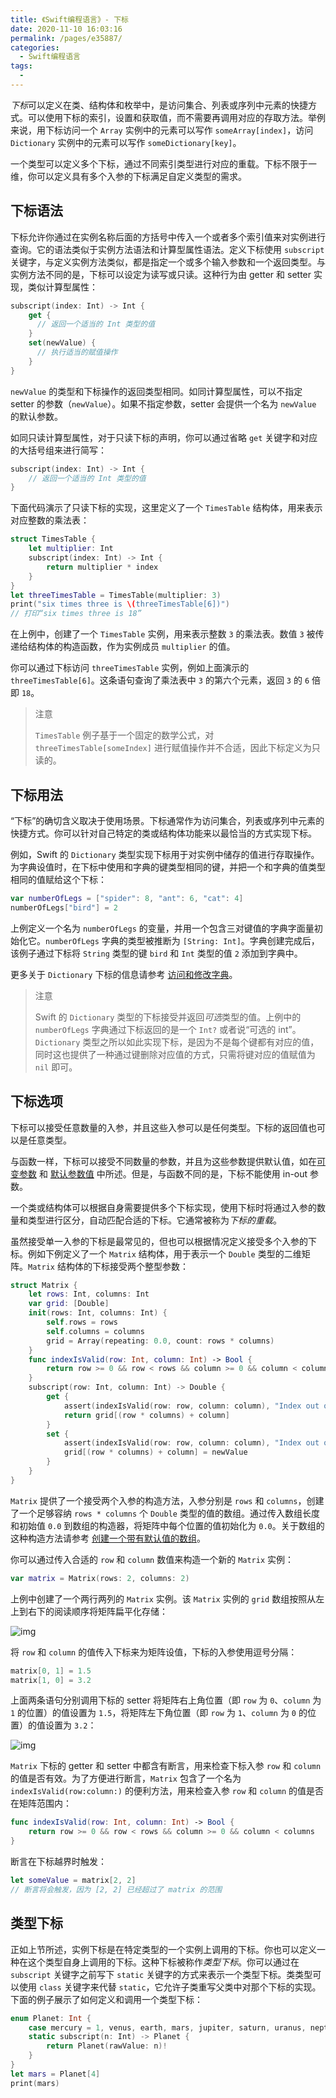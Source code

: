 ```yaml
---
title: 《Swift编程语言》- 下标
date: 2020-11-10 16:03:16
permalink: /pages/e35887/
categories:
  - Swift编程语言
tags:
  - 
---
```


*下标*可以定义在类、结构体和枚举中，是访问集合、列表或序列中元素的快捷方式。可以使用下标的索引，设置和获取值，而不需要再调用对应的存取方法。举例来说，用下标访问一个 `Array` 实例中的元素可以写作 `someArray[index]`，访问 `Dictionary` 实例中的元素可以写作 `someDictionary[key]`。

一个类型可以定义多个下标，通过不同索引类型进行对应的重载。下标不限于一维，你可以定义具有多个入参的下标满足自定义类型的需求。

## 下标语法

下标允许你通过在实例名称后面的方括号中传入一个或者多个索引值来对实例进行查询。它的语法类似于实例方法语法和计算型属性语法。定义下标使用 `subscript` 关键字，与定义实例方法类似，都是指定一个或多个输入参数和一个返回类型。与实例方法不同的是，下标可以设定为读写或只读。这种行为由 getter 和 setter 实现，类似计算型属性：

```swift
subscript(index: Int) -> Int {
    get {
      // 返回一个适当的 Int 类型的值
    }
    set(newValue) {
      // 执行适当的赋值操作
    }
}
```

`newValue` 的类型和下标操作的返回类型相同。如同计算型属性，可以不指定 setter 的参数（`newValue`）。如果不指定参数，setter 会提供一个名为 `newValue` 的默认参数。

如同只读计算型属性，对于只读下标的声明，你可以通过省略 `get` 关键字和对应的大括号组来进行简写：

```swift
subscript(index: Int) -> Int {
    // 返回一个适当的 Int 类型的值
}
```

下面代码演示了只读下标的实现，这里定义了一个 `TimesTable` 结构体，用来表示对应整数的乘法表：

```swift
struct TimesTable {
    let multiplier: Int
    subscript(index: Int) -> Int {
        return multiplier * index
    }
}
let threeTimesTable = TimesTable(multiplier: 3)
print("six times three is \(threeTimesTable[6])")
// 打印“six times three is 18”
```

在上例中，创建了一个 `TimesTable` 实例，用来表示整数 `3` 的乘法表。数值 `3` 被传递给结构体的构造函数，作为实例成员 `multiplier` 的值。

你可以通过下标访问 `threeTimesTable` 实例，例如上面演示的 `threeTimesTable[6]`。这条语句查询了乘法表中 `3` 的第六个元素，返回 `3` 的 `6` 倍即 `18`。

> 注意
>
> `TimesTable` 例子基于一个固定的数学公式，对 `threeTimesTable[someIndex]` 进行赋值操作并不合适，因此下标定义为只读的。

## 下标用法

“下标”的确切含义取决于使用场景。下标通常作为访问集合，列表或序列中元素的快捷方式。你可以针对自己特定的类或结构体功能来以最恰当的方式实现下标。

例如，Swift 的 `Dictionary` 类型实现下标用于对实例中储存的值进行存取操作。为字典设值时，在下标中使用和字典的键类型相同的键，并把一个和字典的值类型相同的值赋给这个下标：

```swift
var numberOfLegs = ["spider": 8, "ant": 6, "cat": 4]
numberOfLegs["bird"] = 2
```

上例定义一个名为 `numberOfLegs` 的变量，并用一个包含三对键值的字典字面量初始化它。`numberOfLegs` 字典的类型被推断为 `[String: Int]`。字典创建完成后，该例子通过下标将 `String` 类型的键 `bird` 和 `Int` 类型的值 `2` 添加到字典中。

更多关于 `Dictionary` 下标的信息请参考 [访问和修改字典](/pages/4b4c78/#访问和修改字典)。

> 注意
>
> Swift 的 `Dictionary` 类型的下标接受并返回*可选*类型的值。上例中的 `numberOfLegs` 字典通过下标返回的是一个 `Int?` 或者说“可选的 int”。`Dictionary` 类型之所以如此实现下标，是因为不是每个键都有对应的值，同时这也提供了一种通过键删除对应值的方式，只需将键对应的值赋值为 `nil` 即可。

## 下标选项

下标可以接受任意数量的入参，并且这些入参可以是任何类型。下标的返回值也可以是任意类型。

与函数一样，下标可以接受不同数量的参数，并且为这些参数提供默认值，如在[可变参数](/pages/b69d99/#可变参数) 和 [默认参数值](/pages/b69d99/#默认参数值) 中所述。但是，与函数不同的是，下标不能使用 in-out 参数。

一个类或结构体可以根据自身需要提供多个下标实现，使用下标时将通过入参的数量和类型进行区分，自动匹配合适的下标。它通常被称为*下标的重载*。

虽然接受单一入参的下标是最常见的，但也可以根据情况定义接受多个入参的下标。例如下例定义了一个 `Matrix` 结构体，用于表示一个 `Double` 类型的二维矩阵。`Matrix` 结构体的下标接受两个整型参数：

```swift
struct Matrix {
    let rows: Int, columns: Int
    var grid: [Double]
    init(rows: Int, columns: Int) {
        self.rows = rows
        self.columns = columns
        grid = Array(repeating: 0.0, count: rows * columns)
    }
    func indexIsValid(row: Int, column: Int) -> Bool {
        return row >= 0 && row < rows && column >= 0 && column < columns
    }
    subscript(row: Int, column: Int) -> Double {
        get {
            assert(indexIsValid(row: row, column: column), "Index out of range")
            return grid[(row * columns) + column]
        }
        set {
            assert(indexIsValid(row: row, column: column), "Index out of range")
            grid[(row * columns) + column] = newValue
        }
    }
}
```

`Matrix` 提供了一个接受两个入参的构造方法，入参分别是 `rows` 和 `columns`，创建了一个足够容纳 `rows * columns` 个 `Double` 类型的值的数组。通过传入数组长度和初始值 `0.0` 到数组的构造器，将矩阵中每个位置的值初始化为 `0.0`。关于数组的这种构造方法请参考 [创建一个带有默认值的数组](/pages/4b4c78/#创建一个带有默认值的数组)。

你可以通过传入合适的 `row` 和 `column` 数值来构造一个新的 `Matrix` 实例：

```swift
var matrix = Matrix(rows: 2, columns: 2)
```

上例中创建了一个两行两列的 `Matrix` 实例。该 `Matrix` 实例的 `grid` 数组按照从左上到右下的阅读顺序将矩阵扁平化存储：

![img](https://cdn.jsdelivr.net/gh/zhmbo/static@master/img/20201110185150.png)

将 `row` 和 `column` 的值传入下标来为矩阵设值，下标的入参使用逗号分隔：

```swift
matrix[0, 1] = 1.5
matrix[1, 0] = 3.2
```

上面两条语句分别调用下标的 setter 将矩阵右上角位置（即 `row` 为 `0`、`column` 为 `1` 的位置）的值设置为 `1.5`，将矩阵左下角位置（即 `row` 为 `1`、`column` 为 `0` 的位置）的值设置为 `3.2`：

![img](https://cdn.jsdelivr.net/gh/zhmbo/static@master/img/20201110185200.png)

`Matrix` 下标的 getter 和 setter 中都含有断言，用来检查下标入参 `row` 和 `column` 的值是否有效。为了方便进行断言，`Matrix` 包含了一个名为 `indexIsValid(row:column:)` 的便利方法，用来检查入参 `row` 和 `column` 的值是否在矩阵范围内：

```swift
func indexIsValid(row: Int, column: Int) -> Bool {
    return row >= 0 && row < rows && column >= 0 && column < columns
}
```

断言在下标越界时触发：

```swift
let someValue = matrix[2, 2]
// 断言将会触发，因为 [2, 2] 已经超过了 matrix 的范围
```

## 类型下标

正如上节所述，实例下标是在特定类型的一个实例上调用的下标。你也可以定义一种在这个类型自身上调用的下标。这种下标被称作*类型下标*。你可以通过在 `subscript` 关键字之前写下 `static` 关键字的方式来表示一个类型下标。类类型可以使用 `class` 关键字来代替 `static`，它允许子类重写父类中对那个下标的实现。下面的例子展示了如何定义和调用一个类型下标：

```swift
enum Planet: Int {
    case mercury = 1, venus, earth, mars, jupiter, saturn, uranus, neptune
    static subscript(n: Int) -> Planet {
        return Planet(rawValue: n)!
    }
}
let mars = Planet[4]
print(mars)
```
